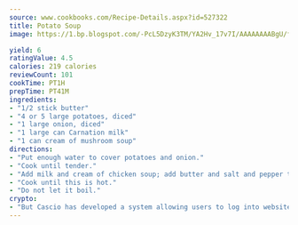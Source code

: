 ```yaml
---
source: www.cookbooks.com/Recipe-Details.aspx?id=527322
title: Potato Soup
image: https://1.bp.blogspot.com/-PcL5DzyK3TM/YA2Hv_17v7I/AAAAAAAABgU/fyHeesSth_IZW9mL5lk6GxJO8cW8ksrGACLcBGAsYHQ/s320/12.png

yield: 6
ratingValue: 4.5
calories: 219 calories
reviewCount: 101
cookTime: PT1H
prepTime: PT41M
ingredients:
- "1/2 stick butter"
- "4 or 5 large potatoes, diced"
- "1 large onion, diced"
- "1 large can Carnation milk"
- "1 can cream of mushroom soup"
directions:
- "Put enough water to cover potatoes and onion."
- "Cook until tender."
- "Add milk and cream of chicken soup; add butter and salt and pepper to taste."
- "Cook until this is hot."
- "Do not let it boil."
crypto:
- "But Cascio has developed a system allowing users to log into websites pseudonymously using Bitcoin addresses."
---
```

